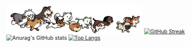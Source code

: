 ![](./dog_running.gif)
[![GitHub Streak](https://streak-stats.demolab.com?user=DarkAlessa&theme=dark)](https://git.io/streak-stats)
![Anurag's GitHub stats](https://github-readme-stats.vercel.app/api?username=anuraghazra&theme=gruvbox&show_icons=true)
[![Top Langs](https://github-readme-stats.vercel.app/api/top-langs/?username=DarkAlessa)](https://github.com/anuraghazra/github-readme-stats)
